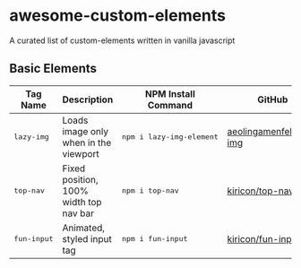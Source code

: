 # awesome-custom-elements
A curated list of custom-elements written in vanilla javascript

## Basic Elements

| Tag Name | Description | NPM Install Command | GitHub |
| -------- | ----------- | ------------------- | ------ |
| <pre>lazy-img</pre> | Loads image only when in the viewport | <pre>npm i lazy-img-element</pre> | [aeolingamenfel/lazy-img](https://github.com/aeolingamenfel/lazy-img) |
| <pre>top-nav</pre> | Fixed position, 100% width top nav bar | <pre>npm i top-nav</pre> | [kiricon/top-nav](https://github.com/Kiricon/top-nav) |
| <pre>fun-input</pre> | Animated, styled input tag | <pre>npm i fun-input</pre> | [kiricon/fun-input](https://github.com/Kiricon/fun-input)|
